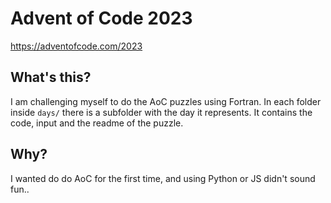 # Advent of Code 2023
https://adventofcode.com/2023

## What's this?

I am challenging myself to do the AoC puzzles using Fortran.
In each folder inside `days/` there is a subfolder with the day it represents.
It contains the code, input and the readme of the puzzle.

## Why?

I wanted do do AoC for the first time, and using Python or JS didn't sound fun..
